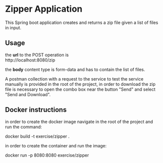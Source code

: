 # Zipper Application

This Spring boot application creates and returns a zip file given a list of files in input.

## Usage
the **url** to the POST operation is  
http://localhost:8080/zip 

the **body** content type is form-data and has to contain the list of files.

A postman collection with a request to the service to test the service manually
is provided in the root of the project, in order to download the zip file is necessary to open the 
combo box near the button "Send" and select "Send and Download".

## Docker instructions

in order to create the docker image navigate in the root of the project and run the command:

docker build -t exercise/zipper .

in order to create the container and run the image:

docker run -p 8080:8080 exercise/zipper




